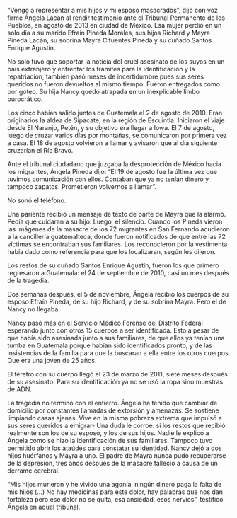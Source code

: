 “Vengo a representar a mis hijos y mi esposo masacrados”, dijo con voz firme Ángela Lacán al rendir testimonio ante el Tribunal Permanente de los Pueblos, en agosto de 2013 en ciudad de México. Esa mujer perdió en un solo día a su marido Efraín Pineda Morales, sus hijos Richard y Mayra Pineda Lacán, su sobrina Mayra Cifuentes Pineda y su cuñado Santos Enrique Agustín. 

No sólo tuvo que soportar la noticia del cruel asesinato de los suyos en un país extranjero y enfrentar los trámites para la identificación y la repatriación, también pasó meses de incertidumbre pues sus seres queridos no fueron devueltos al mismo tiempo. Fueron entregados como por goteo. Su hija Nancy quedó atrapada en un inexplicable limbo burocrático.

Los cinco habían salido juntos de Guatemala el 2 de agosto de 2010. Eran originarios la aldea de Sipacate, en la región de Escuintla. Iniciaron el viaje desde El Naranjo, Petén, y su objetivo era llegar a Iowa. El 7 de agosto, luego de cruzar varios días por montañas, se comunicaron por primera vez a casa. El 18 de agosto volvieron a llamar y avisaron que al día siguiente cruzarían el Río Bravo. 

Ante el tribunal ciudadano que juzgaba la desprotección de México hacia los migrantes, Ángela Pineda dijo: “El 19 de agosto fue la última vez que tuvimos comunicación con ellos. Contaban que ya no tenían dinero y tampoco zapatos. Prometieron volvernos a llamar”. 

No sonó el teléfono. 

Una pariente recibió un mensaje de texto de parte de Mayra que la alarmó. Pedía que cuidaran a su hijo. Luego, el silencio. 
Cuando los Pineda vieron las imágenes de la masacre de los 72 migrantes en San Fernando acudieron a la cancillería guatemalteca, donde fueron notificados de que entre las 72 víctimas se encontraban sus familiares. Los reconocieron por la vestimenta había dado como referencia para que los localizaran, según les dijeron. 

Los restos de su cuñado Santos Enrique Agustín, fueron los que primero regresaron a Guatemala: el 24 de septiembre de 2010, casi un mes después de la tragedia. 

Dos semanas después, el 5 de noviembre, Ángela recibió los cuerpos de  su esposo Efraín Pineda, de su hijo Richard, y de su sobrina Mayra. Pero el de Nancy no llegaba.

Nancy pasó más en el Servicio Médico Forense del Distrito Federal esperando junto con otros 15 cuerpos a ser identificada. Esto a pesar de que había sido asesinada junto a sus familiares, de que ellos ya tenían una tumba en Guatemala porque habían sido identificados pronto, y de las insistencias de la familia para que la buscaran a ella entre los otros cuerpos. Que era una joven de 25 años.

El féretro con su cuerpo llegó el 23 de marzo de 2011, siete meses después de su asesinato. Para su identificación ya no se usó la ropa sino muestras de ADN.

La tragedia no terminó con el entierro. Ángela ha tenido que cambiar de domicilio por constantes llamadas de extorsión y amenazas. Se sostiene limpiando casas ajenas. Vive en la misma pobreza extrema que impulsó a sus seres queridos a emigrar-
Una duda le corroe: si los restos que recibió realmente son los de su esposo, y los de sus hijos. Nadie le explico a Ángela como se hizo la identificación de sus familiares. Tampoco tuvo permitido abrir los ataúdes para constatar su identidad. 
Nancy dejó a dos hijos huérfanos y Mayra a uno. El padre de Mayra nunca pudo recuperarse de la depresión, tres años después de la masacre falleció a causa de un derrame cerebral.

“Mis hijos murieron y he vivido una agonía, ningún dinero paga la falta de mis hijos (…) No hay medicinas para este dolor, hay palabras que nos dan fortaleza pero ese dolor no se quita, esa ansiedad, esos nervios”, testificó Ángela en aquel tribunal. 

